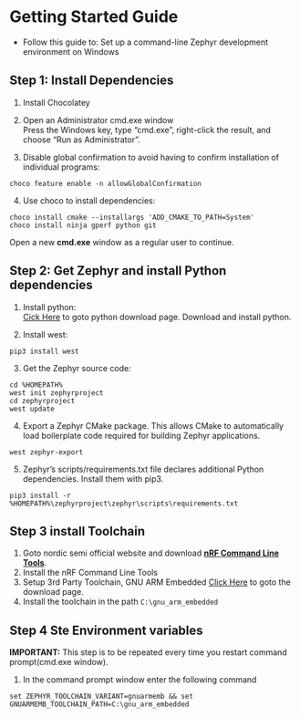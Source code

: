 # Getting Started Guide
- Follow this guide to:
	Set up a command-line Zephyr development environment on Windows

## Step 1: Install Dependencies
1. Install Chocolatey
2. Open an Administrator cmd.exe window\
Press the Windows key, type “cmd.exe”, right-click the result, and choose “Run as Administrator”.

3. Disable global confirmation to avoid having to confirm installation of individual programs:
```
choco feature enable -n allowGlobalConfirmation
```
4. Use choco to install dependencies:
```
choco install cmake --installargs 'ADD_CMAKE_TO_PATH=System'
choco install ninja gperf python git
```
Open a new **cmd.exe** window as a regular user to continue.

## Step 2: Get Zephyr and install Python dependencies
1. Install python:\
[Cick Here](https://www.python.org/downloads/) to goto python download page. Download and install python.

2. Install west:
```
pip3 install west
```
3. Get the Zephyr source code:
```
cd %HOMEPATH%
west init zephyrproject
cd zephyrproject
west update
```
4. Export a Zephyr CMake package. This allows CMake to automatically load boilerplate code required for building Zephyr applications.
```
west zephyr-export
```
5. Zephyr’s scripts/requirements.txt file declares additional Python dependencies. Install them with pip3.
```
pip3 install -r %HOMEPATH%\zephyrproject\zephyr\scripts\requirements.txt
```


## Step 3 install Toolchain
1. Goto nordic semi official website and download [**nRF Command Line Tools**](https://www.nordicsemi.com/Software-and-tools/Development-Tools/nRF-Command-Line-Tools/Download).
2. Install the nRF Command Line Tools
3. Setup 3rd Party Toolchain, GNU ARM Embedded
[Click Here](https://developer.arm.com/tools-and-software/open-source-software/developer-tools/gnu-toolchain/gnu-rm) to goto the download page.
4. Install the toolchain in the path `C:\gnu_arm_embedded`

## Step 4 Ste Environment variables
**IMPORTANT:** This step is to be repeated every time you restart command prompt(cmd.exe window).
1. In the command prompt window enter the following command
```
set ZEPHYR_TOOLCHAIN_VARIANT=gnuarmemb && set GNUARMEMB_TOOLCHAIN_PATH=C:\gnu_arm_embedded
```